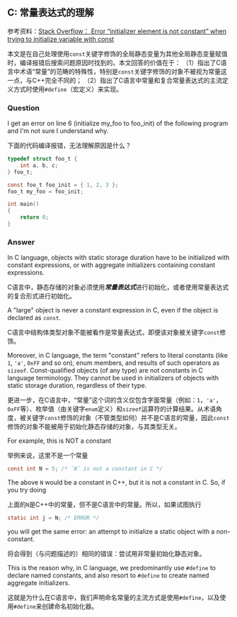 ## C: 常量表达式的理解

参考资料：[Stack Overflow： Error “initializer element is not constant” when trying to initialize variable with const](https://stackoverflow.com/questions/3025050/error-initializer-element-is-not-constant-when-trying-to-initialize-variable-w)

本文是在自己处理使用`const`关键字修饰的全局静态变量为其他全局静态变量赋值时，编译报错后搜索问题原因时找到的。本文回答的价值在于：
（1）指出了C语言中术语“常量”的范畴的特殊性，特别是`const`关键字修饰的对象不被视为常量这一点，与C++完全不同的；
（2）指出了C语言中常量和复合常量表达式的主流定义方式时使用`#define`（宏定义）来实现。

### Question

I get an error on line 6 (initialize my_foo to foo_init) of the following program and I'm not sure I understand why.

下面的代码编译报错，无法理解原因是什么？

```c
typedef struct foo_t {
    int a, b, c;
} foo_t;

const foo_t foo_init = { 1, 2, 3 };
foo_t my_foo = foo_init;

int main()
{
    return 0;
}
```

### Answer

In C language, objects with static storage duration have to be initialized with constant expressions, or with aggregate initializers containing constant expressions.

C语言中，静态存储的对象必须使用***常量表达式***进行初始化，或者使用常量表达式的复合形式进行初始化。

A "large" object is never a constant expression in C, even if the object is declared as `const`.

C语言中结构体类型对象不能被看作是常量表达式，即便该对象被关键字`const`修饰。

Moreover, in C language, the term "constant" refers to literal constants (like `1`, `'a'`, `0xFF` and so on), enum members, and results of such operators as `sizeof`. Const-qualified objects (of any type) are not constants in C language terminology. They cannot be used in initializers of objects with static storage duration, regardless of their type.

更进一步，在C语言中，“常量”这个词的含义仅包含字面常量（例如：`1`，`'a'`，`0xFF`等）、枚举值（由关键字`enum`定义）和`sizeof`运算符的计算结果。从术语角度，被关键字`const`修饰的对象（不管类型如何）并不是C语言的常量，因此`const`修饰的对象不能被用于初始化静态存储的对象，与其类型无关。

For example, this is NOT a constant

举例来说，这里不是一个常量

```c
const int N = 5; /* `N` is not a constant in C */
```

The above `N` would be a constant in C++, but it is not a constant in C. So, if you try doing

上面的`N`是C++中的常量，但不是C语言中的常量。所以，如果试图执行

```c
static int j = N; /* ERROR */
```
you will get the same error: an attempt to initialize a static object with a non-constant.

将会得到（与问题描述的）相同的错误：尝试用非常量初始化静态对象。

This is the reason why, in C language, we predominantly use `#define` to declare named constants, and also resort to `#define` to create named aggregate initializers.

这就是为什么在C语言中，我们声明命名常量的主流方式是使用`#define`，以及使用`#define`来创建命名初始化器。

